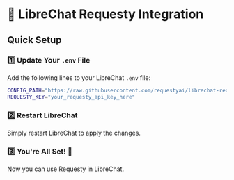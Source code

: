 # 🚀 LibreChat Requesty Integration

## Quick Setup

### 1️⃣ Update Your `.env` File
Add the following lines to your LibreChat `.env` file:

```bash
CONFIG_PATH="https://raw.githubusercontent.com/requestyai/librechat-requesty/main/librechat-env.yaml?t=12345"
REQUESTY_KEY="your_requesty_api_key_here"
```

### 2️⃣ Restart LibreChat
Simply restart LibreChat to apply the changes.

### 3️⃣ You're All Set! 🎉
Now you can use Requesty in LibreChat.
